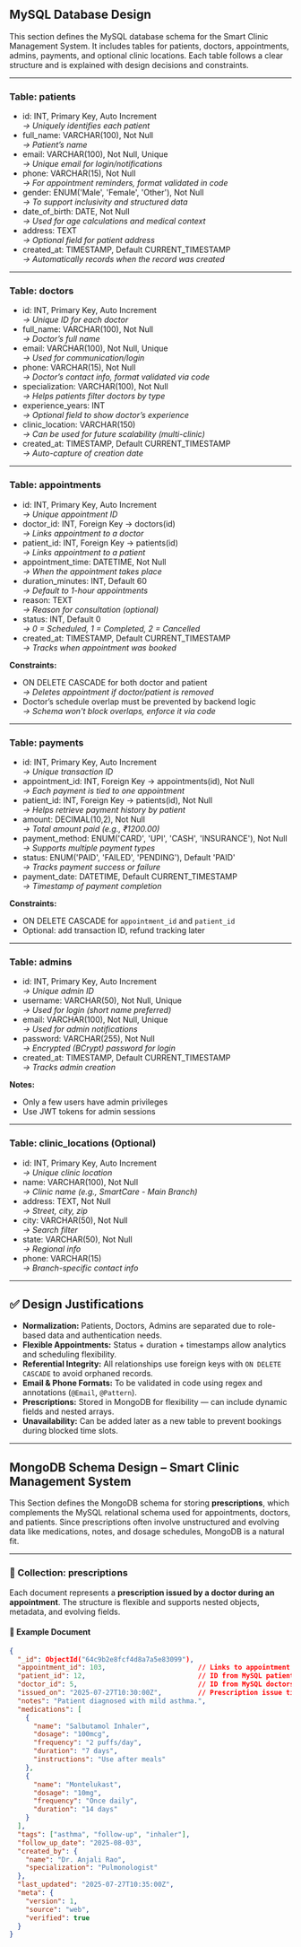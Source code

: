 ## MySQL Database Design

This section defines the MySQL database schema for the Smart Clinic Management System. It includes tables for patients, doctors, appointments, admins, payments, and optional clinic locations. Each table follows a clear structure and is explained with design decisions and constraints.

---

### Table: patients

- id: INT, Primary Key, Auto Increment  
  *→ Uniquely identifies each patient*  
- full_name: VARCHAR(100), Not Null  
  *→ Patient’s name*  
- email: VARCHAR(100), Not Null, Unique  
  *→ Unique email for login/notifications*  
- phone: VARCHAR(15), Not Null  
  *→ For appointment reminders, format validated in code*  
- gender: ENUM('Male', 'Female', 'Other'), Not Null  
  *→ To support inclusivity and structured data*  
- date_of_birth: DATE, Not Null  
  *→ Used for age calculations and medical context*  
- address: TEXT  
  *→ Optional field for patient address*  
- created_at: TIMESTAMP, Default CURRENT_TIMESTAMP  
  *→ Automatically records when the record was created*

---

### Table: doctors

- id: INT, Primary Key, Auto Increment  
  *→ Unique ID for each doctor*  
- full_name: VARCHAR(100), Not Null  
  *→ Doctor’s full name*  
- email: VARCHAR(100), Not Null, Unique  
  *→ Used for communication/login*  
- phone: VARCHAR(15), Not Null  
  *→ Doctor’s contact info, format validated via code*  
- specialization: VARCHAR(100), Not Null  
  *→ Helps patients filter doctors by type*  
- experience_years: INT  
  *→ Optional field to show doctor’s experience*  
- clinic_location: VARCHAR(150)  
  *→ Can be used for future scalability (multi-clinic)*  
- created_at: TIMESTAMP, Default CURRENT_TIMESTAMP  
  *→ Auto-capture of creation date*

---

### Table: appointments

- id: INT, Primary Key, Auto Increment  
  *→ Unique appointment ID*  
- doctor_id: INT, Foreign Key → doctors(id)  
  *→ Links appointment to a doctor*  
- patient_id: INT, Foreign Key → patients(id)  
  *→ Links appointment to a patient*  
- appointment_time: DATETIME, Not Null  
  *→ When the appointment takes place*  
- duration_minutes: INT, Default 60  
  *→ Default to 1-hour appointments*  
- reason: TEXT  
  *→ Reason for consultation (optional)*  
- status: INT, Default 0  
  *→ 0 = Scheduled, 1 = Completed, 2 = Cancelled*  
- created_at: TIMESTAMP, Default CURRENT_TIMESTAMP  
  *→ Tracks when appointment was booked*  

**Constraints:**  
- ON DELETE CASCADE for both doctor and patient  
  *→ Deletes appointment if doctor/patient is removed*  
- Doctor’s schedule overlap must be prevented by backend logic  
  *→ Schema won't block overlaps, enforce it via code*

---

### Table: payments

- id: INT, Primary Key, Auto Increment  
  *→ Unique transaction ID*  
- appointment_id: INT, Foreign Key → appointments(id), Not Null  
  *→ Each payment is tied to one appointment*  
- patient_id: INT, Foreign Key → patients(id), Not Null  
  *→ Helps retrieve payment history by patient*  
- amount: DECIMAL(10,2), Not Null  
  *→ Total amount paid (e.g., ₹1200.00)*  
- payment_method: ENUM('CARD', 'UPI', 'CASH', 'INSURANCE'), Not Null  
  *→ Supports multiple payment types*  
- status: ENUM('PAID', 'FAILED', 'PENDING'), Default 'PAID'  
  *→ Tracks payment success or failure*  
- payment_date: DATETIME, Default CURRENT_TIMESTAMP  
  *→ Timestamp of payment completion*

**Constraints:**  
- ON DELETE CASCADE for `appointment_id` and `patient_id`  
- Optional: add transaction ID, refund tracking later

---

### Table: admins

- id: INT, Primary Key, Auto Increment  
  *→ Unique admin ID*  
- username: VARCHAR(50), Not Null, Unique  
  *→ Used for login (short name preferred)*  
- email: VARCHAR(100), Not Null, Unique  
  *→ Used for admin notifications*  
- password: VARCHAR(255), Not Null  
  *→ Encrypted (BCrypt) password for login*  
- created_at: TIMESTAMP, Default CURRENT_TIMESTAMP  
  *→ Tracks admin creation*

**Notes:**  
- Only a few users have admin privileges  
- Use JWT tokens for admin sessions

---

### Table: clinic_locations (Optional)

- id: INT, Primary Key, Auto Increment  
  *→ Unique clinic location*  
- name: VARCHAR(100), Not Null  
  *→ Clinic name (e.g., SmartCare - Main Branch)*  
- address: TEXT, Not Null  
  *→ Street, city, zip*  
- city: VARCHAR(50), Not Null  
  *→ Search filter*  
- state: VARCHAR(50), Not Null  
  *→ Regional info*  
- phone: VARCHAR(15)  
  *→ Branch-specific contact info*

---

## ✅ Design Justifications

- **Normalization:** Patients, Doctors, Admins are separated due to role-based data and authentication needs.
- **Flexible Appointments:** Status + duration + timestamps allow analytics and scheduling flexibility.
- **Referential Integrity:** All relationships use foreign keys with `ON DELETE CASCADE` to avoid orphaned records.
- **Email & Phone Formats:** To be validated in code using regex and annotations (`@Email`, `@Pattern`).
- **Prescriptions:** Stored in MongoDB for flexibility — can include dynamic fields and nested arrays.
- **Unavailability:** Can be added later as a new table to prevent bookings during blocked time slots.

---


## MongoDB Schema Design – Smart Clinic Management System

This Section defines the MongoDB schema for storing **prescriptions**, which complements the MySQL relational schema used for appointments, doctors, and patients. Since prescriptions often involve unstructured and evolving data like medications, notes, and dosage schedules, MongoDB is a natural fit.

---

### 📌 Collection: prescriptions

Each document represents a **prescription issued by a doctor during an appointment**. The structure is flexible and supports nested objects, metadata, and evolving fields.

#### 🧾 Example Document

```json
{
  "_id": ObjectId("64c9b2e8fcf4d8a7a5e83099"),
  "appointment_id": 103,                       // Links to appointment in MySQL
  "patient_id": 12,                            // ID from MySQL patients table
  "doctor_id": 5,                              // ID from MySQL doctors table
  "issued_on": "2025-07-27T10:30:00Z",         // Prescription issue time (ISO 8601)
  "notes": "Patient diagnosed with mild asthma.",
  "medications": [
    {
      "name": "Salbutamol Inhaler",
      "dosage": "100mcg",
      "frequency": "2 puffs/day",
      "duration": "7 days",
      "instructions": "Use after meals"
    },
    {
      "name": "Montelukast",
      "dosage": "10mg",
      "frequency": "Once daily",
      "duration": "14 days"
    }
  ],
  "tags": ["asthma", "follow-up", "inhaler"],
  "follow_up_date": "2025-08-03",
  "created_by": {
    "name": "Dr. Anjali Rao",
    "specialization": "Pulmonologist"
  },
  "last_updated": "2025-07-27T10:35:00Z",
  "meta": {
    "version": 1,
    "source": "web",
    "verified": true
  }
}


